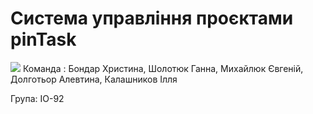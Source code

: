 # Система управління проєктами pinTask
![](https://github.com/sholotyuk/pinTask/blob/master/docs/images/logo.jpg)
Команда : Бондар Христина, Шолотюк Ганна, Михайлюк Євгеній, Долготьор Алевтина, Калашников Ілля

Група: ІО-92
